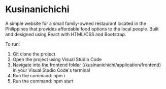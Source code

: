 # Kusinanichichi

A simple website for a small family-owned restaurant located in the Philippines that provides affordable food options to the local people. Built and designed using React with HTML/CSS and Bootstrap.

To run:
1. Git clone the project
2. Open the project using Visual Studio Code
3. Navigate into the frontend folder (/kusinanichichi/application/frontend) in your Visual Studio Code's terminal
4. Run the command: npm i
5. Run the command: npm start
